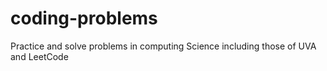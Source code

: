 # coding-problems
Practice and solve problems in computing Science including those of UVA and LeetCode
